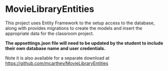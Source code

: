 # MovieLibraryEntities

This project uses Entity Framework to the setup access to the database, along with provides migrations to create the models and insert the appropriate data for the classroom project.

**The appsettings.json file will need to be updated by the student to include their own database name and user credentials.**

Note it is also available for a separate download at https://github.com/mcarthey/MovieLibraryEntities
